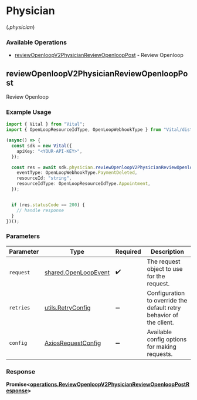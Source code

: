 # Physician
(*.physician*)

### Available Operations

* [reviewOpenloopV2PhysicianReviewOpenloopPost](#reviewopenloopv2physicianreviewopenlooppost) - Review Openloop

## reviewOpenloopV2PhysicianReviewOpenloopPost

Review Openloop

### Example Usage

```typescript
import { Vital } from "Vital";
import { OpenLoopResourceIdType, OpenLoopWebhookType } from "Vital/dist/sdk/models/shared";

(async() => {
  const sdk = new Vital({
    apiKey: "<YOUR-API-KEY>",
  });

  const res = await sdk.physician.reviewOpenloopV2PhysicianReviewOpenloopPost({
    eventType: OpenLoopWebhookType.PaymentDeleted,
    resourceId: "string",
    resourceIdType: OpenLoopResourceIdType.Appointment,
  });


  if (res.statusCode == 200) {
    // handle response
  }
})();
```

### Parameters

| Parameter                                                           | Type                                                                | Required                                                            | Description                                                         |
| ------------------------------------------------------------------- | ------------------------------------------------------------------- | ------------------------------------------------------------------- | ------------------------------------------------------------------- |
| `request`                                                           | [shared.OpenLoopEvent](../../models/shared/openloopevent.md)        | :heavy_check_mark:                                                  | The request object to use for the request.                          |
| `retries`                                                           | [utils.RetryConfig](../../models/utils/retryconfig.md)              | :heavy_minus_sign:                                                  | Configuration to override the default retry behavior of the client. |
| `config`                                                            | [AxiosRequestConfig](https://axios-http.com/docs/req_config)        | :heavy_minus_sign:                                                  | Available config options for making requests.                       |


### Response

**Promise<[operations.ReviewOpenloopV2PhysicianReviewOpenloopPostResponse](../../models/operations/reviewopenloopv2physicianreviewopenlooppostresponse.md)>**

